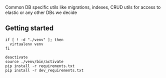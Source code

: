 Common DB specific utils like migrations, indexes, CRUD utils for access to elastic or any other DBs we decide

## Getting started

```
if [ ! -d "./venv" ]; then
  virtualenv venv
fi

deactivate
source ./venv/bin/activate
pip install -r requirements.txt
pip install -r dev_requirements.txt
```

